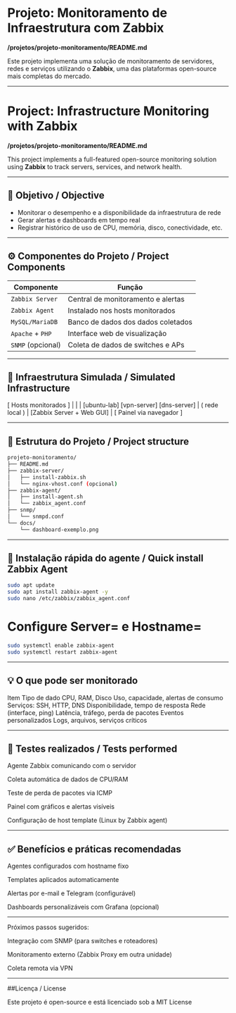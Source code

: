 # Projeto: Monitoramento de Infraestrutura com Zabbix  
**/projetos/projeto-monitoramento/README.md**

Este projeto implementa uma solução de monitoramento de servidores, redes e serviços utilizando o **Zabbix**, uma das plataformas open-source mais completas do mercado.

---

# Project: Infrastructure Monitoring with Zabbix  
**/projetos/projeto-monitoramento/README.md**

This project implements a full-featured open-source monitoring solution using **Zabbix** to track servers, services, and network health.

---

## 🎯 Objetivo / Objective

- Monitorar o desempenho e a disponibilidade da infraestrutura de rede
- Gerar alertas e dashboards em tempo real
- Registrar histórico de uso de CPU, memória, disco, conectividade, etc.

---

## ⚙️ Componentes do Projeto / Project Components

| Componente         | Função                                  |
|--------------------|------------------------------------------|
| `Zabbix Server`    | Central de monitoramento e alertas       |
| `Zabbix Agent`     | Instalado nos hosts monitorados          |
| `MySQL/MariaDB`    | Banco de dados dos dados coletados       |
| `Apache` + `PHP`   | Interface web de visualização            |
| `SNMP` (opcional)  | Coleta de dados de switches e APs        |

---

## 🧱 Infraestrutura Simulada / Simulated Infrastructure

[ Hosts monitorados ] | | | [ubuntu-lab] [vpn-server] [dns-server] | ( rede local ) | [Zabbix Server + Web GUI] | [ Painel via navegador ]

---

## 📁 Estrutura do Projeto / Project structure

```bash
projeto-monitoramento/
├── README.md
├── zabbix-server/
│   ├── install-zabbix.sh
│   └── nginx-vhost.conf (opcional)
├── zabbix-agent/
│   ├── install-agent.sh
│   └── zabbix_agent.conf
├── snmp/
│   └── snmpd.conf
└── docs/
    └── dashboard-exemplo.png
```

---

## 🚀 Instalação rápida do agente / Quick install Zabbix Agent

```bash
sudo apt update
sudo apt install zabbix-agent -y
sudo nano /etc/zabbix/zabbix_agent.conf
```
# Configure Server= e Hostname=
```bash
sudo systemctl enable zabbix-agent
sudo systemctl restart zabbix-agent
```

---

## 💡 O que pode ser monitorado

Item	Tipo de dado
CPU, RAM, Disco	Uso, capacidade, alertas de consumo
Serviços: SSH, HTTP, DNS	Disponibilidade, tempo de resposta
Rede (interface, ping)	Latência, tráfego, perda de pacotes
Eventos personalizados	Logs, arquivos, serviços críticos

---

## 🧪 Testes realizados / Tests performed

  Agente Zabbix comunicando com o servidor

  Coleta automática de dados de CPU/RAM
  
  Teste de perda de pacotes via ICMP

  Painel com gráficos e alertas visíveis

  Configuração de host template (Linux by Zabbix agent)

---

## ✅ Benefícios e práticas recomendadas

  Agentes configurados com hostname fixo

  Templates aplicados automaticamente

  Alertas por e-mail e Telegram (configurável)

  Dashboards personalizáveis com Grafana (opcional)

  ---

  Próximos passos sugeridos:

  Integração com SNMP (para switches e roteadores)

  Monitoramento externo (Zabbix Proxy em outra unidade)

  Coleta remota via VPN

  ---

##Licença / License

Este projeto é open-source e está licenciado sob a MIT License

